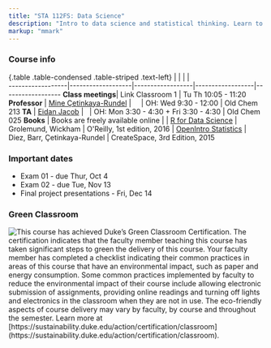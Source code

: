 ```yaml
---
title: "STA 112FS: Data Science"
description: "Intro to data science and statistical thinking. Learn to explore, visualize, and analyze data to understand natural phenomena, investigate patterns, model outcomes, and make predictions, and do so in a reproducible and shareable manner. Gain experience in data wrangling and munging, exploratory data analysis, predictive modeling, and data visualization, and effective communication of results. Work on problems and case studies inspired by and based on real-world questions and data. And do it all with R!"
markup: "mmark"
---
```


### Course info

{.table .table-condensed .table-striped .text-left}
<span></span>     | <span></span>     | <span></span>    | <span></span>    |  <span></span>      
------------------|-------------------|------------------|------------------|------------------ 
**Class meetings**| Link Classroom 1  | Tu Th 10:05 - 11:20
**Professor**     | [Mine Çetinkaya-Rundel](http://stat.duke.edu/~mc301/) | <a href="mailto:mine@stat.duke.edu" title="email"><i class="fa fa-envelope"></i></a> &nbsp; <a href="https://github.com/mine-cetinkaya-rundel" title="GitHub"><i class="fa fa-github"></i></a> &nbsp; <a href="https://twitter.com/minebocek" title="Twitter"><i class="fa fa-twitter"></i></a> | OH: Wed 9:30 - 12:00 | Old Chem 213
**TA**            | [Eidan Jacob](https://stat.duke.edu/people/eidan-jacob) | <a href="mailto:eidan.jacob@duke.edu" title="email"><i class="fa fa-envelope"></i></a> &nbsp; <a href="https://github.com/ej68" title="GitHub"><i class="fa fa-github"></i></a> | OH: Mon 3:30 - 4:30 + Fri 3:30 - 4:30 | Old Chem 025
**Books**         | Books are freely available online            |
                  | [R for Data Science](http://r4ds.had.co.nz/) | Grolemund, Wickham | O'Reilly, 1st edition, 2016
                  | [OpenIntro Statistics](https://www.openintro.org/stat/textbook.php?stat_book=os) | Diez, Barr, Çetinkaya-Rundel | CreateSpace, 3rd Edition, 2015
                  
### Important dates

- Exam 01 - due Thur, Oct 4
- Exam 02 - due Tue, Nov 13
- Final project presentations - Fri, Dec 14

### Green Classroom

<img style="float: left;" src="/img/DukeGreenClassroomCertification-Logo.png">
This course has achieved Duke’s Green Classroom Certification. The certification indicates that the faculty member teaching this course has taken significant steps to green the delivery of this course. Your faculty member has completed a checklist indicating their common practices in areas of this course that have an environmental impact, such as paper and energy consumption. Some common practices implemented by faculty to reduce the environmental impact of their course include allowing electronic submission of assignments, providing online readings and turning off lights and electronics in the classroom when they are not in use. The eco-friendly aspects of course delivery may vary by faculty, by course and throughout the semester. Learn more at [https://sustainability.duke.edu/action/certification/classroom](https://sustainability.duke.edu/action/certification/classroom).

